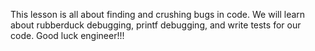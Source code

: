 This lesson is all about finding and crushing bugs in code. We will learn about rubberduck debugging, printf debugging, and write tests for our code. Good luck engineer!!!
